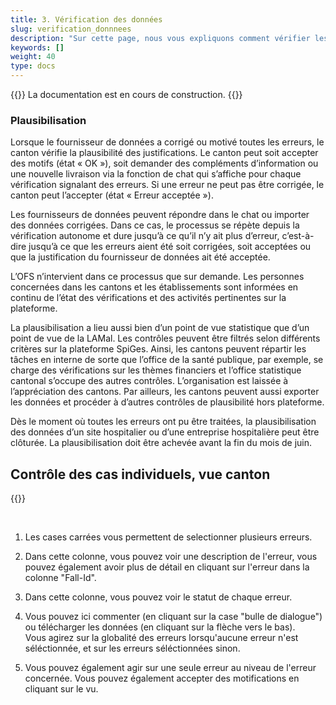 ```yaml
---
title: 3. Vérification des données
slug: verification_donnnees
description: "Sur cette page, nous vous expliquons comment vérifier les données importées par les centres hospitaliers de votre canton sur la plateforme SpiGes."
keywords: []
weight: 40
type: docs
---
```


{{<alert color="info">}}
La documentation est en cours de construction.
{{</alert>}}


### Plausibilisation

Lorsque le fournisseur de données a corrigé ou motivé toutes les erreurs, le canton vérifie la plausibilité des justifications. Le canton peut soit accepter des motifs (état « OK »), soit demander des compléments d’information ou une nouvelle livraison via la fonction de chat qui s’affiche pour chaque vérification signalant des erreurs. Si une erreur ne peut pas être corrigée, le canton peut l’accepter (état « Erreur acceptée »).

Les fournisseurs de données peuvent répondre dans le chat ou importer des données corrigées. Dans ce cas, le processus se répète depuis la vérification autonome et dure jusqu’à ce qu’il n’y ait plus d’erreur, c’est-à-dire jusqu’à ce que les erreurs aient été soit corrigées, soit acceptées ou que la justification du fournisseur de données ait été acceptée.

L’OFS n’intervient dans ce processus que sur demande. Les personnes concernées dans les cantons et les établissements sont informées en continu de l’état des vérifications et des activités pertinentes sur la plateforme.

La plausibilisation a lieu aussi bien d’un point de vue statistique que d’un point de vue de la LAMal. Les contrôles peuvent être filtrés selon différents critères sur la plateforme SpiGes. Ainsi, les cantons peuvent répartir les tâches en interne de sorte que l’office de la santé publique, par exemple, se charge des vérifications sur les thèmes financiers et l’office statistique cantonal s’occupe des autres contrôles. L’organisation est laissée à l’appréciation des cantons. Par ailleurs, les cantons peuvent aussi exporter les données et procéder à d’autres contrôles de plausibilité hors plateforme.

Dès le moment où toutes les erreurs ont pu être traitées, la plausibilisation des données d’un site hospitalier ou d’une entreprise hospitalière peut être clôturée. La plausibilisation doit être achevée avant la fin du mois de juin.

## Contrôle des cas individuels, vue canton

{{<insertImage image="controle_detail_canton.png" class="bord img_full">}}

&nbsp;

1. Les cases carrées vous permettent de selectionner plusieurs erreurs.

2. Dans cette colonne, vous pouvez voir une description de l'erreur, vous pouvez également avoir plus de détail en cliquant sur l'erreur dans la colonne "Fall-Id". 

3. Dans cette colonne, vous pouvez voir le statut de chaque erreur.

4. Vous pouvez ici commenter (en cliquant sur la case "bulle de dialogue") ou télécharger les données (en cliquant sur la flèche vers le bas).      
Vous agirez sur la globalité des erreurs lorsqu'aucune erreur n'est séléctionnée, et sur les erreurs séléctionnées sinon. 

5. Vous pouvez également agir sur une seule erreur au niveau de l'erreur concernée. Vous pouvez également accepter des motifications en cliquant sur le vu.

